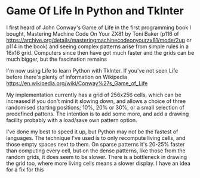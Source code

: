 # Game Of Life In Python and TkInter

I first heard of John Conway's Game of Life in the first programming book I bought, Mastering Machine Code On Your ZX81 by Toni Baker (p116 of https://archive.org/details/masteringmachinecodeonyourzx81/mode/2up or p114 in the book) and seeing complex patterns arise from simple rules in a 16x16 grid. Computers since then have got much faster and the grids can be much bigger, but the fascination remains

I'm now using Life to learn Python with TkInter. If you've not seen Life before there's plenty of information on Wikipedia https://en.wikipedia.org/wiki/Conway%27s_Game_of_Life

My implementation currently has a grid of 256x256 cells, which can be increased if you don't mind it slowing down, and allows a choice of three randomised starting positions; 10%, 20% or 30%, or a small selection of predefined pattens. The intention is to add some more, and add a drawing facility probably with a load/save own pattern option. 

I've done my best to speed it up, but Python may not be the fastest of languages. The technique I've used is to only recompute living cells, and those empty spaces next to them. On sparse patterns it's 20-25% faster than computing every cell, but on the dense patterns, like those from the random grids, it does seem to be slower. There is a bottleneck in drawing the grid too, where more living cells means a slower display. I have an idea for a fix for this
